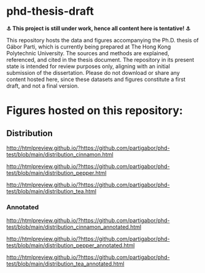 # phd-thesis-draft

**⚓ This project is still under work, hence all content here is tentative! ⚓**

This repository hosts the data and figures accompanying the Ph.D. thesis of Gábor Parti, which is currently being prepared at The Hong Kong Polytechnic University.
The sources and methods are explained, referenced, and cited in the thesis document. The repository in its present state is intended for review purposes only, aligning with an initial submission of the dissertation. Please do not download or share any content hosted here, since these datasets and figures constitute a first draft, and not a final version.

# Figures hosted on this repository:

## Distribution

http://htmlpreview.github.io/?https://github.com/partigabor/phd-test/blob/main/distribution_cinnamon.html

http://htmlpreview.github.io/?https://github.com/partigabor/phd-test/blob/main/distribution_pepper.html

http://htmlpreview.github.io/?https://github.com/partigabor/phd-test/blob/main/distribution_tea.html

### Annotated

http://htmlpreview.github.io/?https://github.com/partigabor/phd-test/blob/main/distribution_cinnamon_annotated.html

http://htmlpreview.github.io/?https://github.com/partigabor/phd-test/blob/main/distribution_pepper_annotated.html

http://htmlpreview.github.io/?https://github.com/partigabor/phd-test/blob/main/distribution_tea_annotated.html
